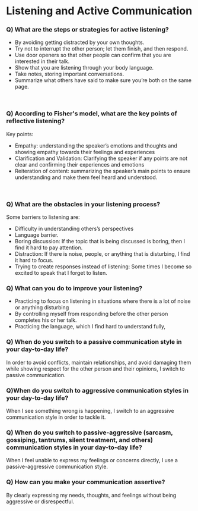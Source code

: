 # Listening and Active Communication

### Q) What are the steps or strategies for active listening?
- By avoiding getting distracted by your own thoughts.
- Try not to interrupt the other person; let them finish, and then respond.
- Use door openers so that other people can confirm that you are interested in their talk.
- Show that you are listening through your body language.
- Take notes, storing important conversations.
- Summarize what others have said to make sure you’re both on the same page.

 
### Q) According to Fisher's model, what are the key points of reflective listening?
Key points:
- Empathy: understanding the speaker’s emotions and thoughts and showing empathy towards their feelings and experiences
- Clarification and Validation: Clarifying the speaker if any points are not clear and confirming their experiences and emotions
- Reiteration of content: summarizing the speaker’s main points to ensure understanding and make them feel heard and understood.

 
### Q) What are the obstacles in your listening process?
Some barriers to listening are:
- Difficulty in understanding others’s perspectives
- Language barrier.
- Boring discussion: If the topic that is being discussed is boring, then I find it hard to pay attention.
- Distraction: If there is noise, people, or anything that is disturbing, I find it hard to focus.
- Trying to create responses instead of listening: Some times I become so excited to speak that I forget to listen.


### Q) What can you do to improve your listening?
- Practicing to focus on listening in situations where there is a lot of noise or anything disturbing
- By controlling myself from responding before the other person completes his or her talk.
- Practicing the language, which I find hard to understand fully,


### Q) When do you switch to a passive communication style in your day-to-day life?
In order to avoid conflicts, maintain relationships, and avoid damaging them while showing respect for the other person and their opinions, I switch to passive communication.


### Q)When do you switch to aggressive communication styles in your day-to-day life?
When I see something wrong is happening, I switch to an aggressive communication style in order to tackle it.


### Q) When do you switch to passive-aggressive (sarcasm, gossiping, tantrums, silent treatment, and others) communication styles in your day-to-day life?
When I feel unable to express my feelings or concerns directly, I use a passive-aggressive communication style.


### Q) How can you make your communication assertive?
By clearly expressing my needs, thoughts, and feelings without being aggressive or disrespectful.
